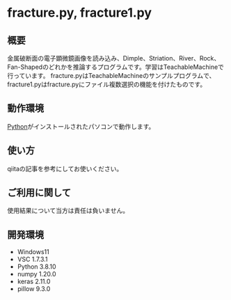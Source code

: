 # fracture.py, fracture1.py

## 概要

金属破断面の電子顕微鏡画像を読み込み、Dimple、Striation、River、Rock、Fan-Shapedのどれかを推論するプログラムです。学習はTeachableMachineで行っています。
fracture.pyはTeachableMachineのサンプルプログラムで、fracture1.pyはfracture.pyにファイル複数選択の機能を付けたものです。

## 動作環境

[Python](https://www.python.jp/)がインストールされたパソコンで動作します。

## 使い方

qiitaの記事を参考にしてお使いください。

## ご利用に関して

使用結果について当方は責任は負いません。

## 開発環境

- Windows11
- VSC 1.7.3.1
- Python 3.8.10
- numpy 1.20.0
- keras 2.11.0
- pillow 9.3.0
